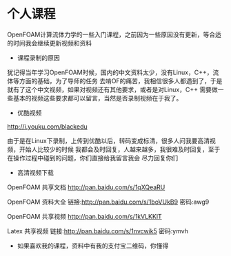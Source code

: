 # 个人课程
OpenFOAM计算流体力学的一些入门课程，之前因为一些原因没有更新，等合适的时间我会继续更新视频和资料

* 课程录制的原因

犹记得当年学习OpenFOAM时候，国内的中文资料太少，没有Linux，C++，流体等方面的基础，为了导师的任务
去啃OF的痛苦，我相信很多人都遇到了，于是就有了这个中文视频，如果对视频还有其他要求，或者是对Linux，C++
需要做一些基本的视频这些要求都可以留言，当然是否录制视频在于我了。


* 优酷视频

http://i.youku.com/blackedu

由于是在Linux下录制，上传到优酷以后，转码变成标清，很多人问我要高清视频，开始人比较少的时候
我都会及时回复，人越来越多，我很难及时回复，至于在操作过程中碰到的问题，你们直接给我留言我会
尽力回复你们


* 高清视频下载

OpenFOAM 共享文档 http://pan.baidu.com/s/1qXQeaRU

OpenFOAM 资料大全 链接:http://pan.baidu.com/s/1boVUkB9 密码:awg9

OpenFOAM 共享视频 http://pan.baidu.com/s/1kVLKKlT 

Latex 共享视频 链接:http://pan.baidu.com/s/1nvcwik5 密码:ymvh

* 如果喜欢我的课程，资料中有我的支付宝二维码，你懂得
